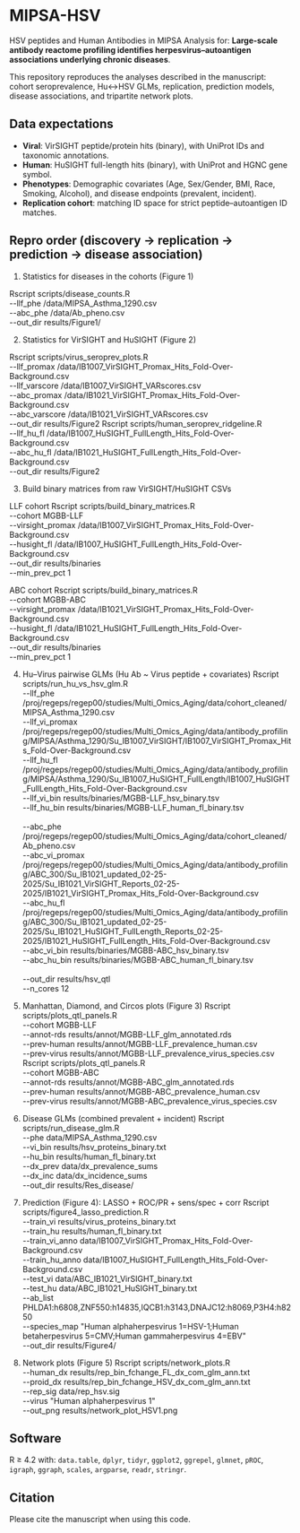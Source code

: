 # MIPSA-HSV

HSV peptides and Human Antibodies in MIPSA
Analysis for: **Large-scale antibody reactome profiling identifies herpesvirus–autoantigen associations underlying chronic diseases**.

This repository reproduces the analyses described in the manuscript: cohort seroprevalence, Hu↔HSV GLMs, replication, prediction models, disease associations, and tripartite network plots.

## Data expectations
- **Viral**: VirSIGHT peptide/protein hits (binary), with UniProt IDs and taxonomic annotations.
- **Human**: HuSIGHT full-length hits (binary), with UniProt and HGNC gene symbol.
- **Phenotypes**: Demographic covariates (Age, Sex/Gender, BMI, Race, Smoking, Alcohol), and disease endpoints (prevalent, incident).
- **Replication cohort**: matching ID space for strict peptide–autoantigen ID matches.

## Repro order (discovery → replication → prediction → disease association)
1) Statistics for diseases in the cohorts (Figure 1)

Rscript scripts/disease_counts.R \
  --llf_phe /data/MIPSA_Asthma_1290.csv \
  --abc_phe /data/Ab_pheno.csv \
  --out_dir results/Figure1/

2) Statistics for VirSIGHT and HuSIGHT (Figure 2)

Rscript scripts/virus_seroprev_plots.R \
  --llf_promax /data/IB1007_VirSIGHT_Promax_Hits_Fold-Over-Background.csv \
  --llf_varscore /data/IB1007_VirSIGHT_VARscores.csv \
  --abc_promax /data/IB1021_VirSIGHT_Promax_Hits_Fold-Over-Background.csv \
  --abc_varscore /data/IB1021_VirSIGHT_VARscores.csv \
  --out_dir results/Figure2 
Rscript scripts/human_seroprev_ridgeline.R \
  --llf_hu_fl /data/IB1007_HuSIGHT_FullLength_Hits_Fold-Over-Background.csv \
  --abc_hu_fl /data/IB1021_HuSIGHT_FullLength_Hits_Fold-Over-Background.csv \
  --out_dir results/Figure2
   
3) Build binary matrices from raw VirSIGHT/HuSIGHT CSVs

LLF cohort
Rscript scripts/build_binary_matrices.R \
  --cohort MGBB-LLF \
  --virsight_promax /data/IB1007_VirSIGHT_Promax_Hits_Fold-Over-Background.csv \
  --husight_fl      /data/IB1007_HuSIGHT_FullLength_Hits_Fold-Over-Background.csv \
  --out_dir results/binaries \
  --min_prev_pct 1

ABC cohort
Rscript scripts/build_binary_matrices.R \
  --cohort MGBB-ABC \
  --virsight_promax /data/IB1021_VirSIGHT_Promax_Hits_Fold-Over-Background.csv \
  --husight_fl      /data/IB1021_HuSIGHT_FullLength_Hits_Fold-Over-Background.csv \
  --out_dir results/binaries \
  --min_prev_pct 1


4) Hu–Virus pairwise GLMs (Hu Ab ~ Virus peptide + covariates)
Rscript scripts/run_hu_vs_hsv_glm.R \
--llf_phe /proj/regeps/regep00/studies/Multi_Omics_Aging/data/cohort_cleaned/MIPSA_Asthma_1290.csv \
--llf_vi_promax /proj/regeps/regep00/studies/Multi_Omics_Aging/data/antibody_profiling/MIPSA/Asthma_1290/Su_IB1007_VirSIGHT/IB1007_VirSIGHT_Promax_Hits_Fold-Over-Background.csv \
--llf_hu_fl /proj/regeps/regep00/studies/Multi_Omics_Aging/data/antibody_profiling/MIPSA/Asthma_1290/Su_IB1007_HuSIGHT_FullLength/IB1007_HuSIGHT_FullLength_Hits_Fold-Over-Background.csv \
--llf_vi_bin results/binaries/MGBB-LLF_hsv_binary.tsv \
--llf_hu_bin results/binaries/MGBB-LLF_human_fl_binary.tsv \
\
--abc_phe /proj/regeps/regep00/studies/Multi_Omics_Aging/data/cohort_cleaned/Ab_pheno.csv \
--abc_vi_promax /proj/regeps/regep00/studies/Multi_Omics_Aging/data/antibody_profiling/ABC_300/Su_IB1021_updated_02-25-2025/Su_IB1021_VirSIGHT_Reports_02-25-2025/IB1021_VirSIGHT_Promax_Hits_Fold-Over-Background.csv \
--abc_hu_fl /proj/regeps/regep00/studies/Multi_Omics_Aging/data/antibody_profiling/ABC_300/Su_IB1021_updated_02-25-2025/Su_IB1021_HuSIGHT_FullLength_Reports_02-25-2025/IB1021_HuSIGHT_FullLength_Hits_Fold-Over-Background.csv \
--abc_vi_bin results/binaries/MGBB-ABC_hsv_binary.tsv \
--abc_hu_bin results/binaries/MGBB-ABC_human_fl_binary.tsv \
\
--out_dir results/hsv_qtl \
--n_cores 12

5) Manhattan, Diamond, and Circos plots (Figure 3)
Rscript scripts/plots_qtl_panels.R \
  --cohort MGBB-LLF \
  --annot-rds results/annot/MGBB-LLF_glm_annotated.rds \
  --prev-human results/annot/MGBB-LLF_prevalence_human.csv \
  --prev-virus results/annot/MGBB-LLF_prevalence_virus_species.csv
Rscript scripts/plots_qtl_panels.R \
  --cohort MGBB-ABC \
  --annot-rds results/annot/MGBB-ABC_glm_annotated.rds \
  --prev-human results/annot/MGBB-ABC_prevalence_human.csv \
  --prev-virus results/annot/MGBB-ABC_prevalence_virus_species.csv

7) Disease GLMs (combined prevalent + incident)
Rscript scripts/run_disease_glm.R \
  --phe data/MIPSA_Asthma_1290.csv \
  --vi_bin results/hsv_proteins_binary.txt \
  --hu_bin results/human_fl_binary.txt \
  --dx_prev data/dx_prevalence_sums \
  --dx_inc data/dx_incidence_sums \
  --out_dir results/Res_disease/

8) Prediction (Figure 4): LASSO + ROC/PR + sens/spec + corr
Rscript scripts/figure4_lasso_prediction.R \
  --train_vi results/virus_proteins_binary.txt \
  --train_hu results/human_fl_binary.txt \
  --train_vi_anno data/IB1007_VirSIGHT_Promax_Hits_Fold-Over-Background.csv \
  --train_hu_anno data/IB1007_HuSIGHT_FullLength_Hits_Fold-Over-Background.csv \
  --test_vi data/ABC_IB1021_VirSIGHT_binary.txt \
  --test_hu data/ABC_IB1021_HuSIGHT_binary.txt \
  --ab_list PHLDA1:h6808,ZNF550:h14835,IQCB1:h3143,DNAJC12:h8069,P3H4:h8250 \
  --species_map "Human alphaherpesvirus 1=HSV-1;Human betaherpesvirus 5=CMV;Human gammaherpesvirus 4=EBV" \
  --out_dir results/Figure4/

9) Network plots (Figure 5)
Rscript scripts/network_plots.R \
  --human_dx results/rep_bin_fchange_FL_dx_com_glm_ann.txt \
  --proid_dx results/rep_bin_fchange_HSV_dx_com_glm_ann.txt \
  --rep_sig data/rep_hsv.sig \
  --virus "Human alphaherpesvirus 1" \
  --out_png results/network_plot_HSV1.png
   
## Software
R ≥ 4.2 with: `data.table`, `dplyr`, `tidyr`, `ggplot2`, `ggrepel`, `glmnet`, `pROC`, `igraph`, `ggraph`, `scales`, `argparse`, `readr`, `stringr`.

## Citation
Please cite the manuscript when using this code.
